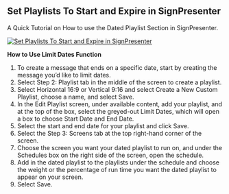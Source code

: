 ## Set Playlists To Start and Expire in SignPresenter

A Quick Tutorial on How to use the Dated Playlist Section in SignPresenter.

[![Set Playlists To Start and Expire in SignPresenter](https://img.youtube.com/vi/CtsNpef5JCs/0.jpg)](https://www.youtube.com/watch?v=CtsNpef5JCs)

**How to Use Limit Dates Function**

1. To create a message that ends on a specific date, start by creating the message you’d like to limit dates.
2. Select Step 2: Playlist tab in the middle of the screen to create a playlist.
3. Select Horizontal 16:9 or Vertical 9:16 and select Create a New Custom Playlist, choose a name, and select Save.
4. In the Edit Playlist screen, under available content, add your playlist, and at the top of the box, select the greyed-out Limit Dates, which will open a box to choose Start Date and End Date.
5. Select the start and end date for your playlist and click Save.
6. Select the Step 3: Screens tab at the top right-hand corner of the screen.
7. Choose the screen you want your dated playlist to run on, and under the Schedules box on the right side of the screen, open the schedule.
8. Add in the dated playlist to the playlists under the schedule and choose the weight or the percentage of run time you want the dated playlist to appear on your screen.
9. Select Save.


